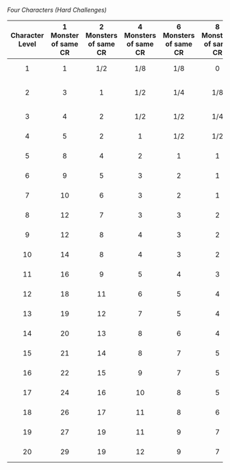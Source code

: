 <!-- markdownlint-disable-next-line no-emphasis-as-heading -->
_Four Characters (Hard Challenges)_

| Character Level | 1 Monster of same CR | 2 Monsters of same CR | 4 Monsters of same CR | 6 Monsters of same CR | 8 Monsters of same CR | 12 Monsters of same CR | 1 Boss + 2 Monsters | 1 Boss + 3 Monsters | 1 Boss + 4 Underlings | 1 Boss + 2 Lieutenants + 8 Minions |
|:---------------:|:--:|:---:|:---:|:---:|:---:|:---:|:--------------:|:--------------:|:--------------:|:-------------------------:|
|        1        |  1 | 1/2 | 1/8 | 1/8 |  0  |  -  | 1/2 + 1/8 (x2) | 1/2 + 1/8 (x3) | 1/4 + 1/8 (x4) |             -             |
|        2        |  3 |  1  | 1/2 | 1/4 | 1/8 |  0  |  1  + 1/4 (x2) |  1  + 1/4 (x3) |  1  + 1/8 (x4) | 1/2 + 1/4 (x2) +  0  (x8) |
|        3        |  4 |  2  | 1/2 | 1/2 | 1/4 | 1/8 |  2  + 1/2 (x2) |  2  + 1/4 (x3) |  2  + 1/4 (x4) |  1  + 1/4 (x2) +  0  (x8) |
|        4        |  5 |  2  |  1  | 1/2 | 1/2 | 1/4 |  2  +  1  (x2) |  2  + 1/2 (x3) |  3  + 1/4 (x4) |  2  + 1/4 (x2) +  0  (x8) |
|        5        |  8 |  4  |  2  |  1  |  1  | 1/2 |  4  +  2  (x2) |  4  +  1  (x3) |  4  +  1  (x4) |  3  + 1/2 (x2) + 1/4 (x8) |
|        6        |  9 |  5  |  3  |  2  |  1  | 1/2 |  5  +  2  (x2) |  4  +  2  (x3) |  5  +  1  (x4) |  4  +  1  (x2) + 1/4 (x8) |
|        7        | 10 |  6  |  3  |  2  |  1  | 1/2 |  5  +  3  (x2) |  5  +  2  (x3) |  6  +  1  (x4) |  4  +  1  (x2) + 1/2 (x8) |
|        8        | 12 |  7  |  3  |  3  |  2  |  1  |  7  +  3  (x2) |  5  +  3  (x3) |  6  +  2  (x4) |  4  +  2  (x2) + 1/2 (x8) |
|        9        | 12 |  8  |  4  |  3  |  2  |  1  |  7  +  4  (x2) |  6  +  3  (x3) |  6  +  3  (x4) |  5  +  2  (x2) + 1/2 (x8) |
|       10        | 14 |  8  |  4  |  3  |  2  |  2  |  7  +  5  (x2) |  6  +  4  (x3) |  7  +  3  (x4) |  5  +  2  (x2) +  1  (x8) |
|       11        | 16 |  9  |  5  |  4  |  3  |  2  |  8  +  5  (x2) |  6  +  5  (x3) |  9  +  3  (x4) |  6  +  3  (x2) +  1  (x8) |
|       12        | 18 | 11  |  6  |  5  |  4  |  2  |  9  +  7  (x2) |  8  +  5  (x3) |  8  +  5  (x4) |  7  +  4  (x2) +  1  (x8) |
|       13        | 19 | 12  |  7  |  5  |  4  |  3  | 11  +  7  (x2) | 10  +  6  (x3) | 10  +  5  (x4) |  8  +  4  (x2) +  2  (x8) |
|       14        | 20 | 13  |  8  |  6  |  4  |  3  | 11  +  8  (x2) | 10  +  7  (x3) | 10  +  6  (x4) |  8  +  5  (x2) +  2  (x8) |
|       15        | 21 | 14  |  8  |  7  |  5  |  4  | 12  +  9  (x2) | 10  +  8  (x3) | 10  +  7  (x4) |  9  +  5  (x2) +  2  (x8) |
|       16        | 22 | 15  |  9  |  7  |  5  |  4  | 12  + 10  (x2) | 11  +  8  (x3) | 11  +  7  (x4) | 10  +  6  (x2) +  3  (x8) |
|       17        | 24 | 16  | 10  |  8  |  5  |  5  | 14  + 10  (x2) | 11  +  9  (x3) | 11  +  8  (x4) | 12  +  6  (x2) +  3  (x8) |
|       18        | 26 | 17  | 11  |  8  |  6  |  5  | 14  + 12  (x2) | 12  + 10  (x3) | 12  +  9  (x4) | 13  +  7  (x2) +  4  (x8) |
|       19        | 27 | 19  | 11  |  9  |  7  |  5  | 15  + 12  (x2) | 14  + 10  (x3) | 13  +  9  (x4) | 13  +  8  (x2) +  4  (x8) |
|       20        | 29 | 19  | 12  |  9  |  7  |  5  | 15  + 13  (x2) | 14  + 11  (x3) | 13  + 10  (x4) | 14  +  8  (x2) +  5  (x8) |
